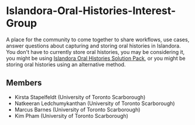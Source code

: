 # Islandora-Oral-Histories-Interest-Group
A place for the community to come together to share workflows, use cases, answer questions about capturing and storing oral histories in Islandora. You don't have to currently store oral histories, you may be considering it, you might be using [Islandora Oral Histories Solution Pack](https://github.com/digitalutsc/islandora_solution_pack_oralhistories), or you might be storing oral histories using an alternative method.

## Members

* Kirsta Stapelfeldt (University of Toronto Scarborough)
* Natkeeran Ledchumykanthan (University of Toronto Scarborough)
* Marcus Barnes (University of Toronto Scarborough)
* Kim Pham (University of Toronto Scarborough)
